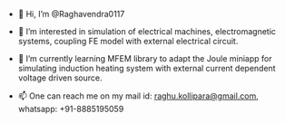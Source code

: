 - 👋 Hi, I’m @Raghavendra0117
- 👀 I’m interested in simulation of electrical machines, electromagnetic systems, coupling FE model with external electrical circuit.
- 🌱 I’m currently learning MFEM library to adapt the Joule miniapp for simulating induction heating system with external current dependent voltage driven source. 

- 📫 One can reach me on my mail id: raghu.kollipara@gmail.com, whatsapp: +91-8885195059



<!---
Raghavendra0117/Raghavendra0117 is a ✨ special ✨ repository because its `README.md` (this file) appears on your GitHub profile.
You can click the Preview link to take a look at your changes.
--->
